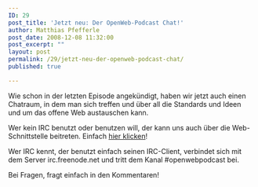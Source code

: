```yaml
---
ID: 29
post_title: 'Jetzt neu: Der OpenWeb-Podcast Chat!'
author: Matthias Pfefferle
post_date: 2008-12-08 11:32:00
post_excerpt: ""
layout: post
permalink: /29/jetzt-neu-der-openweb-podcast-chat/
published: true

---
```

Wie schon in der letzten Episode angekündigt, haben wir jetzt auch einen Chatraum, in dem man sich treffen und über all die Standards und Ideen und um das offene Web austauschen kann.

Wer kein IRC benutzt oder benutzen will, der kann uns auch über die Web-Schnittstelle beitreten. Einfach <a title="Live Chat Raum" href="http://widget.mibbit.com/?settings=5100cb8bbf7790e66f3f124f7b7faa5e&server=irc.freenode.net%3A6667&channel=%23openwebpodcast&noServerNotices=true&noServerMotd=true&autoConnect=true" target="_blank">hier klicken</a>!

Wer IRC kennt, der benutzt einfach seinen IRC-Client, verbindet sich mit dem Server irc.freenode.net und tritt dem Kanal #openwebpodcast bei.

Bei Fragen, fragt einfach in den Kommentaren!
